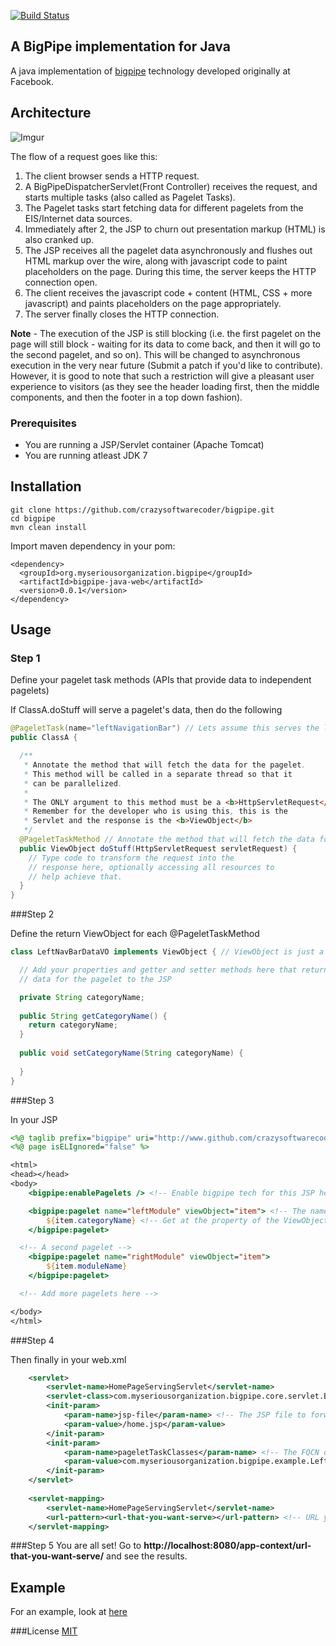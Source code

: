 [![Build Status](https://travis-ci.org/crazysoftwarecoder/bigpipe.svg?branch=master)](https://travis-ci.org/crazysoftwarecoder/bigpipe)

## A BigPipe implementation for Java
 
A java implementation of [bigpipe](https://www.facebook.com/notes/facebook-engineering/bigpipe-pipelining-web-pages-for-high-performance/389414033919) technology developed originally at Facebook.

## Architecture

![Imgur](http://i.imgur.com/OkKZ0iO.jpg)

The flow of a request goes like this:

1. The client browser sends a HTTP request.
2. A BigPipeDispatcherServlet(Front Controller) receives the request, and starts multiple tasks (also called as Pagelet Tasks).
3. The Pagelet tasks start fetching data for different pagelets from the EIS/Internet data sources.
4. Immediately after 2, the JSP to churn out presentation markup (HTML) is also cranked up.
5. The JSP receives all the pagelet data asynchronously and flushes out HTML markup over the wire, along with javascript code to paint placeholders on the page. During this time, the server keeps the HTTP connection open.
6. The client receives the javascript code + content (HTML, CSS + more javascript) and paints placeholders on the page appropriately.
7. The server finally closes the HTTP connection.

**Note** - The execution of the JSP is still blocking (i.e. the first pagelet on the page will still block - waiting for its data to come back, and then it will go to the second pagelet, and so on). This will be changed to asynchronous execution in the very near future (Submit a patch if you'd like to contribute). However, it is good to note that such a restriction will give a pleasant user experience to visitors (as they see the header loading first, then the middle components, and then the footer in a top down fashion).

### Prerequisites

* You are running a JSP/Servlet container (Apache Tomcat)
* You are running atleast JDK 7

## Installation

```
git clone https://github.com/crazysoftwarecoder/bigpipe.git
cd bigpipe
mvn clean install
```

Import maven dependency in your pom:

```
<dependency>
  <groupId>org.myseriousorganization.bigpipe</groupId>
  <artifactId>bigpipe-java-web</artifactId>
  <version>0.0.1</version>
</dependency>
```

## Usage

### Step 1

Define your pagelet task methods (APIs that provide data to independent pagelets)

If ClassA.doStuff will serve a pagelet's data, then do the following

```java
@PageletTask(name="leftNavigationBar") // Lets assume this serves the left navigation bar of a website.
public ClassA {

  /**
   * Annotate the method that will fetch the data for the pagelet.
   * This method will be called in a separate thread so that it
   * can be parallelized.
   *
   * The ONLY argument to this method must be a <b>HttpServletRequest</b>
   * Remember for the developer who is using this, this is the 
   * Servlet and the response is the <b>ViewObject</b>
   */
  @PageletTaskMethod // Annotate the method that will fetch the data for you.
  public ViewObject doStuff(HttpServletRequest servletRequest) {
    // Type code to transform the request into the 
    // response here, optionally accessing all resources to
    // help achieve that.
  }
}
```

###Step 2

Define the return ViewObject for each @PageletTaskMethod

```java
class LeftNavBarDataVO implements ViewObject { // ViewObject is just a marker interface. It does not have anything.

  // Add your properties and getter and setter methods here that return
  // data for the pagelet to the JSP

  private String categoryName;
  
  public String getCategoryName() {
    return categoryName;
  }
  
  public void setCategoryName(String categoryName) {
  
  }
}
```

###Step 3

In your JSP

```jsp
<%@ taglib prefix="bigpipe" uri="http://www.github.com/crazysoftwarecoder/bigpipe"%>
<%@ page isELIgnored="false" %>

<html>
<head></head>
<body>
	<bigpipe:enablePagelets /> <!-- Enable bigpipe tech for this JSP here -->

	<bigpipe:pagelet name="leftModule" viewObject="item"> <!-- The name is the one in @PageletTask and the viewObject is the variable name that you want to use in the pagelet to get at the data object -->
		${item.categoryName} <!-- Get at the property of the ViewObject -->
	</bigpipe:pagelet>

  <!-- A second pagelet -->
	<bigpipe:pagelet name="rightModule" viewObject="item">
		${item.moduleName}
	</bigpipe:pagelet>

  <!-- Add more pagelets here -->

</body>
</html>
```

###Step 4

Then finally in your web.xml
```xml
	<servlet>
		<servlet-name>HomePageServingServlet</servlet-name>
		<servlet-class>com.myseriousorganization.bigpipe.core.servlet.BigPipeDispatcherServlet</servlet-class>
		<init-param>
			<param-name>jsp-file</param-name> <!-- The JSP file to forward to after the @PageletTasks are run -->
			<param-value>/home.jsp</param-value>
		</init-param>
		<init-param>
			<param-name>pageletTaskClasses</param-name> <!-- The FQCN of the @PageletTaskClasses -->
			<param-value>com.myseriousorganization.bigpipe.example.LeftModuleDisplayTask,com.myseriousorganization.bigpipe.example.RightModuleDisplayTask</param-value>
		</init-param>
	</servlet>
	
	<servlet-mapping>
		<servlet-name>HomePageServingServlet</servlet-name>
		<url-pattern><url-that-you-want-serve></url-pattern> <!-- URL you want to serve -->
	</servlet-mapping>
```

###Step 5
You are all set! Go to **http://localhost:8080/app-context/url-that-you-want-serve/** and see the results.

## Example
For an example, look at [here](https://github.com/crazysoftwarecoder/bigpipe/tree/master/bigpipe-java-web-example)

###License
[MIT](https://github.com/strongloop/express/blob/master/LICENSE)
